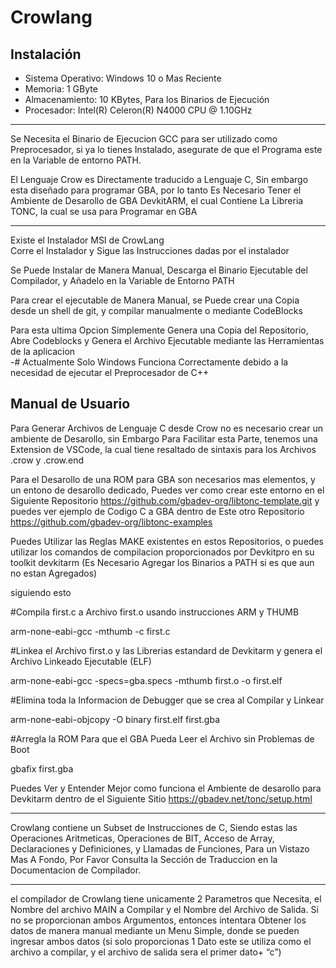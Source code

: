 # Crowlang
## Instalación

- Sistema Operativo: Windows 10 o Mas Reciente  
- Memoria: 1 GByte  
- Almacenamiento: 10 KBytes, Para los Binarios de Ejecución  
- Procesador: Intel(R) Celeron(R) N4000 CPU @ 1.10GHz

* * *

Se Necesita el Binario de Ejecucion GCC para ser utilizado como Preprocesador, si ya lo tienes Instalado, asegurate de que el Programa este en la Variable de entorno PATH.

El Lenguaje Crow es Directamente traducido a Lenguaje C, Sin embargo esta diseñado para programar GBA, por lo tanto Es Necesario Tener el Ambiente de Desarollo de GBA DevkitARM, el cual Contiene La Libreria TONC, la cual se usa para Programar en GBA

* * *

Existe el Instalador MSI de CrowLang  
Corre el Instalador y Sigue las Instrucciones dadas por el instalador

Se Puede Instalar de Manera Manual, Descarga el Binario Ejecutable del Compilador,  y Añadelo en la Variable de Entorno PATH

Para crear el ejecutable de Manera Manual, se Puede crear una Copia desde un shell de git, y compilar manualmente o mediante CodeBlocks

Para esta ultima Opcion Simplemente Genera una Copia del Repositorio, Abre Codeblocks y Genera el Archivo Ejecutable mediante las Herramientas de la aplicacion  
-# Actualmente Solo Windows Funciona Correctamente debido a la necesidad de ejecutar el Preprocesador de C++

## Manual de Usuario

Para Generar Archivos de Lenguaje C desde Crow no es necesario crear un ambiente de Desarollo, sin Embargo Para Facilitar esta Parte, tenemos una Extension de VSCode, la cual tiene resaltado de sintaxis para los Archivos .crow y .crow.end

Para el Desarollo de una ROM para GBA son necesarios mas elementos, y un entono de desarollo dedicado, Puedes ver como crear este entorno en el Siguiente Repositorio https://github.com/gbadev-org/libtonc-template.git y puedes ver ejemplo de Codigo C a GBA dentro de Este otro Repositorio https://github.com/gbadev-org/libtonc-examples

Puedes Utilizar las Reglas MAKE existentes en estos Repositorios, o puedes utilizar los comandos de compilacion proporcionados por Devkitpro en su toolkit devkitarm (Es Necesario Agregar los Binarios a PATH si es que aun no estan Agregados)

siguiendo esto

#Compila first.c a Archivo first.o usando instrucciones ARM y THUMB

arm-none-eabi-gcc -mthumb -c first.c

#Linkea el Archivo first.o y las Librerias estandard de Devkitarm y genera el Archivo Linkeado Ejecutable (ELF)

arm-none-eabi-gcc -specs=gba.specs -mthumb first.o -o first.elf

#Elimina toda la Informacion de Debugger que se crea al Compilar y Linkear

arm-none-eabi-objcopy -O binary first.elf first.gba

#Arregla la ROM Para que el GBA Pueda Leer el Archivo sin Problemas de Boot

gbafix first.gba

Puedes Ver y Entender Mejor como funciona el Ambiente de desarollo para Devkitarm dentro de el Siguiente Sitio https://gbadev.net/tonc/setup.html

* * *

Crowlang contiene un Subset de Instrucciones de C, Siendo estas las Operaciones Aritmeticas, Operaciones de BIT, Acceso de Array, Declaraciones y Definiciones, y Llamadas de Funciones, Para un Vistazo Mas A Fondo, Por Favor Consulta la Sección de Traduccion en la Documentacion de Compilador.

* * *

el compilador de Crowlang tiene unicamente 2 Parametros que Necesita, el Nombre del archivo MAIN a Compilar y el Nombre del Archivo de Salida. Si no se proporcionan ambos Argumentos, entonces intentara Obtener los datos de manera manual mediante un Menu Simple, donde se pueden ingresar ambos datos (si solo proporcionas 1 Dato este se utiliza como el archivo a compilar, y el archivo de salida sera el primer dato+ “c”)

